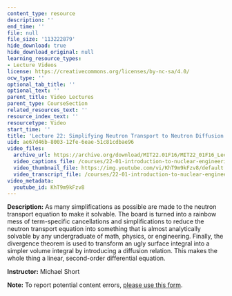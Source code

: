 ```yaml
---
content_type: resource
description: ''
end_time: ''
file: null
file_size: '113222879'
hide_download: true
hide_download_original: null
learning_resource_types:
- Lecture Videos
license: https://creativecommons.org/licenses/by-nc-sa/4.0/
ocw_type: ''
optional_tab_title: ''
optional_text: ''
parent_title: Video Lectures
parent_type: CourseSection
related_resources_text: ''
resource_index_text: ''
resourcetype: Video
start_time: ''
title: 'Lecture 22: Simplifying Neutron Transport to Neutron Diffusion'
uid: ae67d46b-8003-12fe-6eae-51c81cdbae96
video_files:
  archive_url: https://archive.org/download/MIT22.01F16/MIT22_01F16_Lec22_300k.mp4
  video_captions_file: /courses/22-01-introduction-to-nuclear-engineering-and-ionizing-radiation-fall-2016/21807d0c233457c6bef31ec31eda6fea_KhT9m9kFzv8.vtt
  video_thumbnail_file: https://img.youtube.com/vi/KhT9m9kFzv8/default.jpg
  video_transcript_file: /courses/22-01-introduction-to-nuclear-engineering-and-ionizing-radiation-fall-2016/f99fcc86c441741c12c6f209db7c2d67_KhT9m9kFzv8.pdf
video_metadata:
  youtube_id: KhT9m9kFzv8
---
```


**Description:** As many simplifications as possible are made to the neutron transport equation to make it solvable. The board is turned into a rainbow mess of term-specific cancellations and simplifications to reduce the neutron transport equation into something that is almost analytically solvable by any undergraduate of math, physics, or engineering. Finally, the divergence theorem is used to transform an ugly surface integral into a simpler volume integral by introducing a diffusion relation. This makes the whole thing a linear, second-order differential equation.

**Instructor:** Michael Short

**Note:** To report potential content errors, [please use this form](https://forms.gle/8B2zcUvfCtgJdTdE7).

